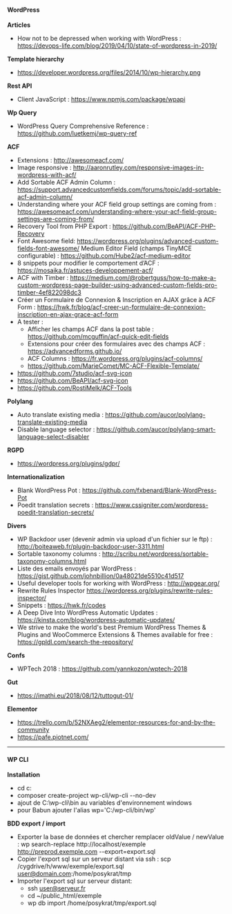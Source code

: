 #### WordPress

**Articles**
- How not to be depressed when working with WordPress : https://devops-life.com/blog/2019/04/10/state-of-wordpress-in-2019/

**Template hierarchy**
- https://developer.wordpress.org/files/2014/10/wp-hierarchy.png

**Rest API**
- Client JavaScript : https://www.npmjs.com/package/wpapi

**Wp Query**
- WordPress Query Comprehensive Reference : https://github.com/luetkemj/wp-query-ref

**ACF**
- Extensions : http://awesomeacf.com/
- Image responsive : http://aaronrutley.com/responsive-images-in-wordpress-with-acf/
- Add Sortable ACF Admin Column : https://support.advancedcustomfields.com/forums/topic/add-sortable-acf-admin-column/
- Understanding where your ACF field group settings are coming from : https://awesomeacf.com/understanding-where-your-acf-field-group-settings-are-coming-from/
- Recovery Tool from PHP Export : https://github.com/BeAPI/ACF-PHP-Recovery
- Font Awesome field: https://wordpress.org/plugins/advanced-custom-fields-font-awesome/
 Medium Editor Field (champs TinyMCE configurable) : https://github.com/Hube2/acf-medium-editor
- 8 snippets pour modifier le comportement d’ACF : https://mosaika.fr/astuces-developpement-acf/
- ACF with Timber : https://medium.com/@robertguss/how-to-make-a-custom-wordpress-page-builder-using-advanced-custom-fields-pro-timber-4ef822098dc3
- Créer un Formulaire de Connexion & Inscription en AJAX grâce à ACF Form : https://hwk.fr/blog/acf-creer-un-formulaire-de-connexion-inscription-en-ajax-grace-acf-form
- A tester : 
  - Afficher les champs ACF dans la post table : https://github.com/mcguffin/acf-quick-edit-fields
  - Extensions pour créer des formulaires avec des champs ACF : https://advancedforms.github.io/
  - ACF Columns : https://fr.wordpress.org/plugins/acf-columns/
  - https://github.com/MarieComet/MC-ACF-Flexible-Template/
 - https://github.com/7studio/acf-svg-icon
 - https://github.com/BeAPI/acf-svg-icon
 - https://github.com/RostiMelk/ACF-Tools
  
**Polylang**
- Auto translate existing media : https://github.com/aucor/polylang-translate-existing-media
- Disable language selector : https://github.com/aucor/polylang-smart-language-select-disabler
  
**RGPD**
- https://wordpress.org/plugins/gdpr/
  
**Internationalization**
- Blank WordPress Pot : https://github.com/fxbenard/Blank-WordPress-Pot
- Poedit translation secrets : https://www.cssigniter.com/wordpress-poedit-translation-secrets/

**Divers**
- WP Backdoor user (devenir admin via upload d'un fichier sur le ftp) : http://boiteaweb.fr/plugin-backdoor-user-3311.html
- Sortable taxonomy columns : http://scribu.net/wordpress/sortable-taxonomy-columns.html
- Liste des emails envoyés par WordPress : https://gist.github.com/johnbillion/0a48021de5510c41d517
- Useful developer tools for working with WordPress : http://wpgear.org/
- Rewrite Rules Inspector https://wordpress.org/plugins/rewrite-rules-inspector/
- Snippets : https://hwk.fr/codes
- A Deep Dive Into WordPress Automatic Updates : https://kinsta.com/blog/wordpress-automatic-updates/
- We strive to make the world's best Premium WordPress Themes & Plugins and WooCommerce Extensions & Themes available for free : https://gpldl.com/search-the-repository/

**Confs**
- WPTech 2018 : https://github.com/yannkozon/wptech-2018

**Gut**
- https://imathi.eu/2018/08/12/tuttogut-01/

**Elementor**
- https://trello.com/b/52NXAeg2/elementor-resources-for-and-by-the-community
- https://pafe.piotnet.com/


---

#### WP CLI
**Installation**
  - cd c:
  - composer create-project wp-cli/wp-cli --no-dev
  - ajout de C:\wp-cli\bin au variables d'environnement windows
  - pour Babun ajouter l'alias wp='C:/wp-cli/bin/wp'

**BDD export / import**
- Exporter la base de données et chercher remplacer oldValue / newValue : wp search-replace http://localhost/exemple http://preprod.exemple.com --export=export.sql
- Copier l'export sql sur un serveur distant via ssh : scp /cygdrive/h/www/exemple/export.sql user@domain.com:/home/posykrat/tmp
- Importer l'export sql sur serveur distant:
  - ssh user@serveur.fr
  - cd ~/public_html/exemple
  - wp db import /home/posykrat/tmp/export.sql

